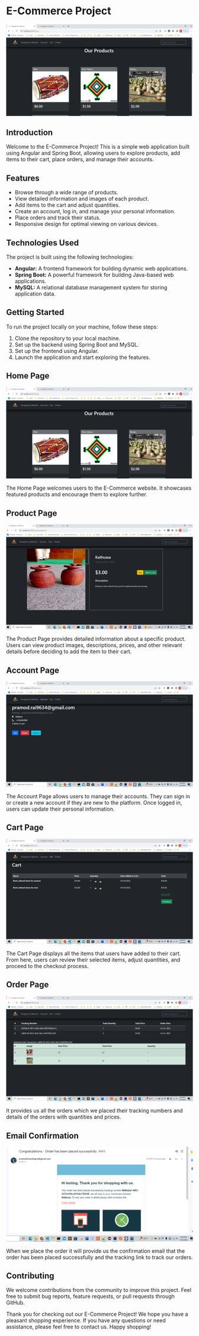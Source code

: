 # E-Commerce Project

![E-Commerce Project](images/Capture1.png)

## Introduction

Welcome to the E-Commerce Project! This is a simple web application built using Angular and Spring Boot, allowing users to explore products, add items to their cart, place orders, and manage their accounts.

## Features

- Browse through a wide range of products.
- View detailed information and images of each product.
- Add items to the cart and adjust quantities.
- Create an account, log in, and manage your personal information.
- Place orders and track their status.
- Responsive design for optimal viewing on various devices.

## Technologies Used

The project is built using the following technologies:

- **Angular:** A frontend framework for building dynamic web applications.
- **Spring Boot:** A powerful framework for building Java-based web applications.
- **MySQL:** A relational database management system for storing application data.

## Getting Started

To run the project locally on your machine, follow these steps:

1. Clone the repository to your local machine.
2. Set up the backend using Spring Boot and MySQL.
3. Set up the frontend using Angular.
4. Launch the application and start exploring the features.

## Home Page

![Home Page](images/Capture1.png)

The Home Page welcomes users to the E-Commerce website. It showcases featured products and encourage them to explore further.

## Product Page

![Product Page](images/Capture2.png)

The Product Page provides detailed information about a specific product. Users can view product images, descriptions, prices, and other relevant details before deciding to add the item to their cart.

## Account Page

![Account Page](images/Capture4.png)

The Account Page allows users to manage their accounts. They can sign in or create a new account if they are new to the platform. Once logged in, users can update their personal information.

## Cart Page

![Cart Page](images/Capture3.png)

The Cart Page displays all the items that users have added to their cart. From here, users can review their selected items, adjust quantities, and proceed to the checkout process.

## Order Page

![Order Page](images/Capture5.png)

It provides us all the orders which we placed their tracking numbers and details of the orders with quantities and prices.

## Email Confirmation

![Email Confirmation](images/Capture6.png)

When we place the order it will provide us the confirmation email that the order has been placed successfully and the tracking link to track our orders.

## Contributing

We welcome contributions from the community to improve this project. Feel free to submit bug reports, feature requests, or pull requests through GitHub.


Thank you for checking out our E-Commerce Project! We hope you have a pleasant shopping experience. If you have any questions or need assistance, please feel free to contact us. Happy shopping!
